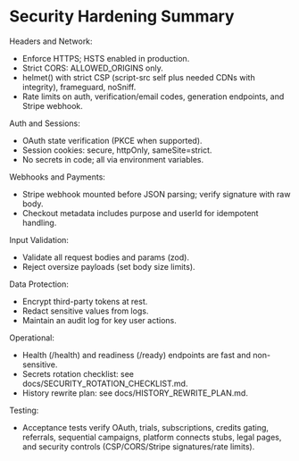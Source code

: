 # Security Hardening Summary

Headers and Network:
- Enforce HTTPS; HSTS enabled in production.
- Strict CORS: ALLOWED_ORIGINS only.
- helmet() with strict CSP (script-src self plus needed CDNs with integrity), frameguard, noSniff.
- Rate limits on auth, verification/email codes, generation endpoints, and Stripe webhook.

Auth and Sessions:
- OAuth state verification (PKCE when supported).
- Session cookies: secure, httpOnly, sameSite=strict.
- No secrets in code; all via environment variables.

Webhooks and Payments:
- Stripe webhook mounted before JSON parsing; verify signature with raw body.
- Checkout metadata includes purpose and userId for idempotent handling.

Input Validation:
- Validate all request bodies and params (zod).
- Reject oversize payloads (set body size limits).

Data Protection:
- Encrypt third-party tokens at rest.
- Redact sensitive values from logs.
- Maintain an audit log for key user actions.

Operational:
- Health (/health) and readiness (/ready) endpoints are fast and non-sensitive.
- Secrets rotation checklist: see docs/SECURITY_ROTATION_CHECKLIST.md.
- History rewrite plan: see docs/HISTORY_REWRITE_PLAN.md.

Testing:
- Acceptance tests verify OAuth, trials, subscriptions, credits gating, referrals, sequential campaigns, platform connects stubs, legal pages, and security controls (CSP/CORS/Stripe signatures/rate limits).
